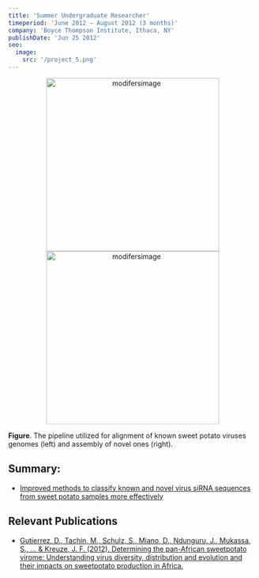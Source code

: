```yaml
---
title: 'Summer Undergraduate Researcher'
timeperiod: 'June 2012 – August 2012 (3 months)'
company: 'Boyce Thompson Institute, Ithaca, NY'
publishDate: 'Jun 25 2012'
seo:
  image:
    src: '/project_5.png'
---
```


<!---
```mermaid
%%{
  init: { 
    "theme": "base",
    'themeVariables': {
      'primaryColor': '#fff',
      'primaryTextColor': '#000000',
      'primaryBorderColor': '#b7b7b7',
      'lineColor': '#b7b7b7'
    }
 }
}%%
graph TD;
    A[Clean the raw data by removing barcode and adapters]-> B[Align reads to the virus database];
    B->C[Contigs correction];
    C->D[Remove redundant sequences];
    A -> E[Assemble contigs using velvet assembly];
    E -> F[Blast against non-redundant protein Sequences]
    F -> G[Compare results back to virus genome contigs]

    subgraph ALIGNMENT
            B
            C
            D
          end

    subgraph ASSEMBLY
            E
            F
            G
          end
```
-->            
<p align="center">
<img class="block dark:hidden" src="/project-5.png" alt="modifersimage" width="350"/>
<img class="hidden dark:block" src="/project-5_invert.png" alt="modifersimage" width="350"/>
</p>


**Figure**. The pipeline utilized for alignment of known sweet potato viruses genomes (left) and assembly of novel ones (right).

## Summary:

*  [Improved methods to classify known and novel virus siRNA sequences from sweet potato samples more effectively](http://bioinfo.bti.cornell.edu/virome)

## Relevant Publications

* [Gutierrez, D., Tachin, M., Schulz, S., Miano, D., Ndunguru, J., Mukassa, S., ... & Kreuze, J. F. (2012). Determining the pan-African sweetpotato virome: Understanding virus diversity, distribution and evolution and their impacts on sweetpotato production in Africa.](https://cgspace.cgiar.org/server/api/core/bitstreams/4947f05c-9ebe-4d8e-9ca8-d17b3e13708d/content)